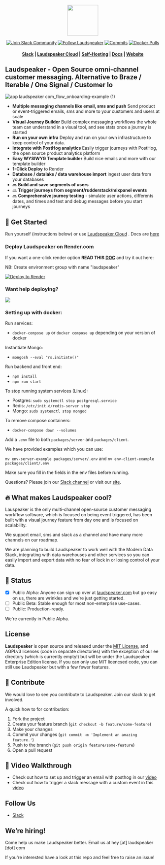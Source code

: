 <p align="center"><a  href="https://laudspeaker.com/"><img  src="https://user-images.githubusercontent.com/7728266/194206039-0faecc9d-c500-4c64-8401-dfbefe501e4a.png"  height="100"/></a></p>

<p align="center">
<a href='https://laudspeakerusers.slack.com/ssb/redirect'><img alt="Join Slack Community" src="https://img.shields.io/badge/slack%20community-join-green"/></a>
<a href='https://twitter.com/laudspeaker'><img alt="Follow Laudspeaker" src="https://img.shields.io/badge/%40laudspeaker-follow-blue"/></a>
<a href='https://img.shields.io/github/commit-activity/m/laudspeaker/laudspeaker'><img alt="Commits" src="https://img.shields.io/github/commit-activity/m/laudspeaker/laudspeaker"/></a>
<a href='https://hub.docker.com/repository/docker/laudspeaker/laudspeaker'><img alt="Docker Pulls" src="https://img.shields.io/docker/pulls/laudspeaker/laudspeaker"></a>

<h4 align="center">
  <a href="https://join.slack.com/t/laudspeakerusers/shared_invite/zt-1li25huaq-BljJUA1Zm8dXvbZViAbMwg">Slack</a> |
  <a href="https://app.laudspeaker.com/login/">Laudspeaker Cloud</a> |
  <a href="https://laudspeaker.com/docs/guides/category/deploy">Self-Hosting</a> |
  <a href="https://laudspeaker.com/docs/guides/overview/intro/">Docs</a> |
  <a href="https://laudspeaker.com/">Website</a>
</h4>
  
</p>

## Laudspeaker - Open Source omni-channel customer messaging. Alternative to Braze / Iterable / One Signal / Customer Io

![app laudspeaker com_flow_onboarding-example (1)](https://user-images.githubusercontent.com/7728266/208761386-5dfe6803-16d1-47ca-98f4-45d77ff6058e.png)

- **Multiple messaging channels like email, sms and push** Send product or event-triggered emails, sms and more to your customers and users at scale
- **Visual Journey Builder** Build complex messaging workflows the whole team can understand in a visual tool, and see stats once a journey is started
- **Run on your own infra** Deploy and run on your own infrastructure to keep control of your data.
- **Integrate with PostHog analytics** Easily trigger journeys with PostHog, the open source product analytics platform
- **Easy WYSIWYG Template builder** Build nice emails and more with our template builder
- **1-Click Deploy** to Render
- **Database / datalake / data warehouse import** ingest user data from your databases
- 🔜 **Build and save segments of users**
- 🔜 **Trigger journeys from segment/rudderstack/mixpanel events**
- 🔜 **Comprehensive journey testing** - simulate user actions, differents dates, and times and test and debug messages before you start journeys

## 🚀 Get Started

Run yourself (instructions below) or use [Laudspeaker Cloud](https://app.laudspeaker.com/login) . Docs are [here](https://laudspeaker.com/docs/guides/overview/intro/)

### Deploy Laudspeaker on Render.com

If you want a one-click render option **READ THIS** <a href="https://laudspeaker.com/docs/guides/deploy/options">**DOC**</a> and try it out here:

NB: Create environment group with name "laudspeaker"

<a href="https://render.com/deploy?repo=https://github.com/laudspeaker/laudspeaker/tree/production">
<img src="https://render.com/images/deploy-to-render-button.svg" alt="Deploy to Render">
</a>

### Want help deploying?

<a href="https://cal.com/laudspeaker-mahamad/20min-set-up" target="_blank"><img src="https://user-images.githubusercontent.com/7728266/226135023-e484e408-4434-4282-ae66-5c224fb65e20.png" /> </a>

### Setting up with docker:

Run services:

- `docker-compose up` or `docker compose up` depending on your version of docker

Instantiate Mongo:

- `mongosh --eval "rs.initiate()"`

Run backend and front end:

- `npm install`
- `npm run start`

To stop running system services (Linux):

- Postgres: `sudo systemctl stop postgresql.service`
- Redis: `/etc/init.d/redis-server stop`
- Mongo: `sudo systemctl stop mongod`

To remove compose containers:

- `docker-compose down --volumes`

Add a `.env` file to both `packages/server` and `packages/client`.

We have provided examples which you can use:

`mv env-server-example packages/server/.env` and `mv env-client-example packages/client/.env`

Make sure you fill in the fields in the env files before running.

Questions? Please join our [Slack channel](https://join.slack.com/t/laudspeakerusers/shared_invite/zt-1io0f6u50-rSCnNtqkJT6QIdbPOyJh6g) or visit our [site](https://laudspeaker.com/).

## 🔥 What makes Laudspeaker cool?

Lauspeaker is the only multi-channel open-source customer messaging workflow software, which is focused on being event triggered, has been built with a visual journey feature from day one and is focused on scalability.

We support email, sms and slack as a channel and have many more channels on our roadmap.

We are planning to build Laudspeaker to work well with the Modern Data Stack, integrating with data warehouses and other services so you can easily import and export data with no fear of lock in or losing control of your data.

## 🐥 Status

- [x] Public Alpha: Anyone can sign up over at [laudspeaker.com](https://laudspeaker.com) but go easy on us, there are wrinkles and we're just getting started.
- [ ] Public Beta: Stable enough for most non-enterprise use-cases.
- [ ] Public: Production-ready.

We're currently in Public Alpha.

## License

**Laudspeaker** is open source and released under the [MIT License][mit_license], and AGPLv3 licenses (code in separate directories) with the exception of our ee directory (which is currently empty!) but will be under the Laudspeaker Enterprise Edition license. If you can only use MIT licencsed code, you can still use Laudspeaker but with a few fewer features.

## 🌱 Contribute

We would love to see you contribute to Laudspeaker. Join our slack to get involved.

A quick how to for contribution:

1. Fork the project
2. Create your feature branch (`git checkout -b feature/some-feature`)
3. Make your changes
4. Commit your changes (`git commit -m 'Implement an amazing feature.'`)
5. Push to the branch (`git push origin feature/some-feature`)
6. Open a pull request

## 🎥 Video Walkthrough

- Check out how to set up and trigger an email with posthog in our [video](https://vimeo.com/763728112)
- Check out how to trigger a slack message with a custom event in this [video](https://www.loom.com/share/8e1d349ceed24d2bb50280db36b19214)

## Follow Us

- [Slack][slack]

[slack]: https://join.slack.com/t/laudspeakerusers/shared_invite/zt-1li25huaq-BljJUA1Zm8dXvbZViAbMwg
[twitter]: https://twitter.com/laudspeaker
[mit_license]: https://opensource.org/licenses/MIT

## We’re hiring!

Come help us make Laudspeaker better. Email us at hey [at] laudspeaker [dot] com

If you're interested have a look at this repo and feel free to raise an issue!

<!---
-  [Laudspeaker Blog][laudspeaker-blog]

-  [LinkedIn][linkedin]

-  [dev.to][devto]

-  [Medium][medium]

-  [YouTube][youtube]

-  [HackerNews][hackernews]

-  [Product Hunt][producthunt]
-->

<!---[devto]: https://dev.to/rudderstack
[youtube]: https://www.youtube.com/channel/UCgV-B77bV_-LOmKYHw8jvBw
[laudspeaker-blog]: https://laudspeaker.com/blog/
[hackernews]: https://news.ycombinator.com/
[producthunt]: https://www.producthunt.com/posts/laudspeaker
[agplv3_license]: https://www.gnu.org/licenses/agpl-3.0-standalone.html
[laudspeaker_ee_license]: https://www.mongodb.com/licensing/server-side-public-license

-->
